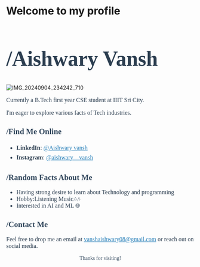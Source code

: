 # Welcome to my profile
<h1 style="font-family: Georgia, serif; ;font-size: 56px; color: #2c3e50;">/Aishwary Vansh</h1>


![IMG_20240904_234242_710](https://github.com/user-attachments/assets/7d4af10a-b439-4f26-bc38-e76cae2092d4)







<p style="font-family: Georgia, serif; font-size: 16px; color: #2c3e50;">
Currently a B.Tech first year CSE student at IIIT Sri City.
<p style="font-family: Georgia, serif; font-size: 16px; color: #2c3e50;">
I'm eager to explore various facts of Tech industries.

</p>

<h2 style="font-family: Georgia, serif; color: #34495e;">/Find Me Online </h2>
<ul style="font-family: Georgia, serif; font-size: 16px; color: #2c3e50; line-height: 1.6;">
  
  <li><strong>LinkedIn</strong>: <a href="https://www.linkedin.com/in/aishwary-vansh-095893322/" style="color: #2980b9;">@Aishwary vansh</a></li>
  <li><strong>Instagram</strong>: <a href="https://www.instagram.com/aishwary__vansh?utm_source=qr&igsh=MWlsdTlnMHhoZnZtbQ==/" style="color: #2980b9;">@aishwary__vansh</a></li>
 
</ul>

<h2 style="font-family: Georgia, serif; color: #34495e;">/Random Facts About Me </h2>
<ul style="font-family: Georgia, serif; font-size: 16px; color: #2c3e50;">
  <li> Having strong desire to learn about Technology and programming </li>
  <li> Hobby:Listening Music🎶🎶 </li>
  <li> Interested in AI and ML 🌐 </li>
</ul>

<h2 style="font-family: Georgia, serif; color: #34495e;">/Contact Me </h2>
<p style="font-family: Georgia, serif; font-size: 16px; color: #2c3e50;">
Feel free to drop me an email at <a href="mailto:vanshaishwary08@gmail.com" style="color: #2980b9;">vanshaishwary08@gmail.com</a> or reach out on social media.
</p>

<p style="font-family: Georgia, serif; text-align: center; color: #34495e;">Thanks for visiting!</p>

